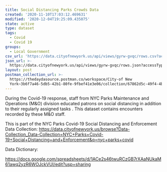 ```yaml
---
title: Social Distancing Parks Crowds Data
created: '2020-11-10T17:03:12.469631'
modified: '2020-12-04T19:25:09.435075'
state: active
type: dataset
tags:
  - Covid
  - Covid 19
groups:
  - Local Government
csv_url: 'https://data.cityofnewyork.us/api/views/gyrw-gvqc/rows.csv?accessType=DOWNLOAD'
json_url: >-
  https://data.cityofnewyork.us/api/views/gyrw-gvqc/rows.json?accessType=DOWNLOAD
layout: post
postman_collection_url: >-
  https://thedaydasource.postman.co/workspace/City-of New
  York~3b6f7a46-5db5-42b1-80fe-9fbef41e3e06/collection/67862d5c-49f4-4b33-9482-437713cd0d2b
---
```

During the Covid-19 response, staff from NYC Parks Maintenance and Operations (M&O) division educated patrons on social distancing in addition to their regularly assigned tasks . This dataset contains encounters recorded by these M&O staff.

This is part of the NYC Parks Covid-19 Social Distancing and Enforcement Data Collection: https://data.cityofnewyork.us/browse?Data-Collection_Data-Collection=NYC+Parks+Covid-19+Social+Distancing+and+Enforcement&q=nyc+parks+covid

Data Dictionary:

https://docs.google.com/spreadsheets/d/1ACe2s46twuRCzGB7rXAaNUkaM61awq2yzR6WOJckVUI/edit?usp=sharing
